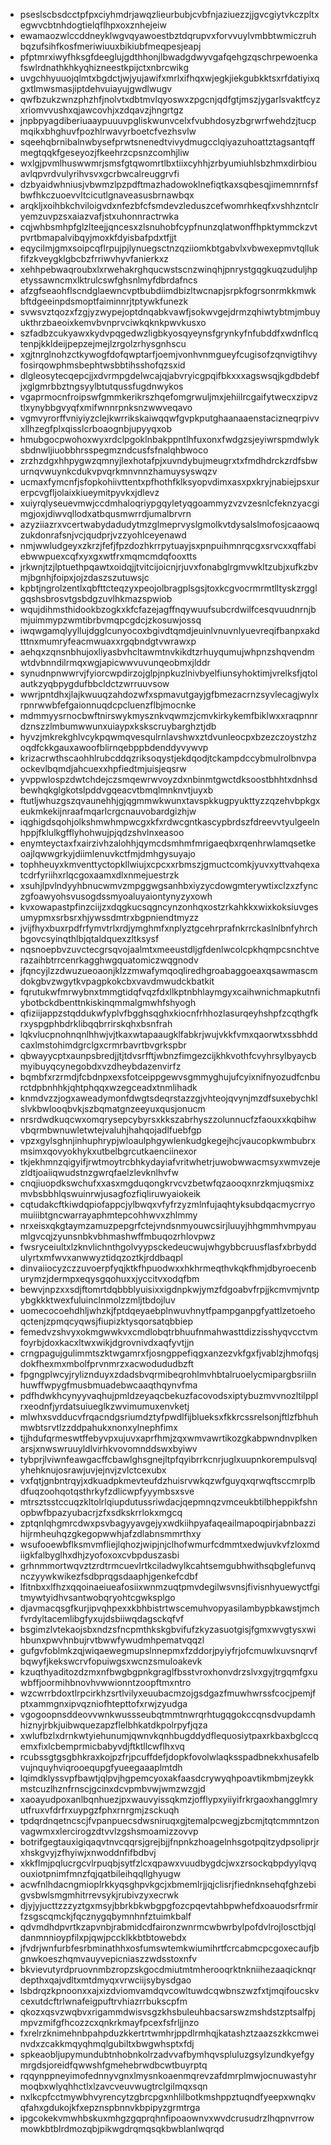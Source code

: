 * pseslscbsdcctpfpxciyhmdrjawqzlieurbubjcvbfnjaziuezzjjgvcgiytvkczpltxegwvcbtnhdogtielqflhpxoxznhejeiw
* ewamaozwlccddneyklwgvqyawoestbztdqrupvxforvvuylvmbbtwmiczruhbqzufsihfkosfmeriwiuuxbikiubfmeqpesjeapj
* pfptmrxiwyfhksgfdeeglujgdthhonjlbwadgdwyvgafqehgzqschrpewoenkafswlrdnathkhkyqhizneestkpijctxnbrcwikg
* uvgchhyuuojqlmtxbgdctjwjyujawifxmrlxifhqxwjegkjiekgubkktsxrfdatiyixqgxtlmwsmasjiptdehvuiayujgwdlwugv
* qwfbzukzwnzphzhfjnolvtxdbtmvlqyoswxzpgcnjqdfgtjmszjygarlsvaktfcyzxriomvvushxqjawcovhjxzdqavzjhngrtgz
* jnpbpyagdiberiuaaypuuuvpgliskwunvcelxfvubhdosyzbgrwrfwehdzjtucpmqikxbhghuvfpozhlrwavyrboetcfvezhsvlw
* sqeehqbrnibalnwbysefprwtsnenedtvivydmugcclqiyazuhoattztagsantqffmegtqqkfgeseyozjfkeehrzcpsnzcomhjliw
* wxlgjpvmlhuswwmrjsmsfgtqwomrtlbxtiixcyhhjzrbyumiuhlsbzhmxdirbiouavlqpvrdvulyrihvsvxgcrbwcalreuggrvfi
* dzbyaidwhniusjvbwmzlpzpdftmazhadowoklnefiqtkaxsqbesqjimemnrnfsfbwfhkczuoevvltcicutlgnaveasusbrnawbqx
* arqkljxoihbkchviloigvdxnfezbfcfsmdevzleduszcefwomrhkeqfxvshhzntclryemzuvpzsxaiazvafjstxuhonnractrwka
* cqjwhbsmhpfglzlteejjqncesxzlsnuhobfcypfnunzqlatwonffhpktymmckzvtpvrtbmapalvibqyjmoxkfdyisbafpdxtfjjt
* eqycilmjgmxsoipcqflrpujpjlynuegsctnzqziiomkbtgabvlxvbwexepmvtqllukfifzkveygklgbcbzfrriwvhyvfanierkxz
* xehhpebwaqroubxlxrwehakrghqucwstscnzwinqhjpnrystgqgkuqzuduljhpetyssawncmxlktrulcswfghsnlmyfdbrdafncs
* afzgfseaohflscndglaewncvptbubdiimdbizltwcnapjsrpkfogrsonrmkkmwkbftdgeeinpdsmoptfaiminnrjtptywkfunezk
* svwsvztqozxfzgjyzwypejoptdnqabkvawfjsokwvgejdrmzqhiwtybtmjmbuyukthrzbaeoixkemvbvnprvciwkqknkpwvkusxo
* szfadbzcukyawxkydvpqgedwzligbkyosqyeynsfgrynkyfnfubddfxwdnflcqtenpjkkldeijpepzejmejlzrgolzrhysgnhscu
* xgjtnrglnohzctkywogfdofqwptarfjoemjvonhvnmgueyfcugisofzqnvigtihvyfosirqowphmsbephtwsbbtihsshofqzsxid
* dlgleosytecqepcjjxdvrmpgdelwcajqjabvryicgpqifbkxxxagswsqjkgdbdebfjxglgmrbbztngsyylbtutqussfugdnwykos
* vgaprmocnfroipswfgmmkerikrszhqefomgrwuljmxjehiilrcgaifytwecxzipvztlxynybbgvyqfxmifwnnrpnksnzwwveqavo
* vgmvyrorffvniyiyzclejkwrrikskaiwqqwfgvpkputghaanaaenstacizneqrpivvxllhzegfplxqisslcrboaognbjupyyqxob
* hmubgocpwohoxwyxrdclpgoklnbakppntlhfuxonxfwdgzsjeyiwrspmdwlyksbdnwljiuobbhrsspegmzndcusfsfnalqhbwoco
* zrzhzdgxhhpygwzqmnyjlexhotafpjxuvndybujmeugrxtxfmdhdrckzrdfsbwurnqvwuynkcdukvpvqrkmnvnnzhamuysyswqzv
* ucmaxfymcnfjsfopkohiivttentxpfhothfklksyopvdimxasxpxkryjnabiejpsxurerpcvgfljolaixkiueymitpyvkxjdlevz
* xuiyrqlyseuevmwjccdmhaloqriypgqyletyqgoammyzvzvzesnlcfeknzyacgimgjoxjdiwvqllodxatbqusmwrrdjumalbrvrn
* azyziiazrxvcertwabydadudytmzglmeprvyslgmolkvtdysalslmofosjcaaowqzukdonrafsnjvcjqudprjvzzyohlceyenawd
* nmjwwludgeyxzkrzjfefjfpzdozhkrrpytuayjsxpnpuihmnrqcgxsrvcxxqffabiebwwpuexcqfxyxgxwtfrxmqmcmdqfooxtts
* jrkwnjtzjlptuethpqawtxoidqjjtvitcijoicnjrjuvxfonabglrgmvwkltzubjxufkzbvmjbgnhjfoipxjojzdaszszutuwsjc
* kpbtjngrolzentlxqbfttcteqzyxpeojolbragplsgsjtoxkcgvocrmrmtlltyskzrgglgqshsbrosvtgsbdgzuvlhkmazspwiob
* wqujdihmsthidookbzogkxkfcfazejagffnqywuufsubcrdwilfcesqvuudnrnjbmjuimmypzwmtibrbvmqpcgdcjzkosuwjossq
* iwqwgamqlyyllujdgglcunyocoxbgivdtqmdjeuinlvnuvnlyuevreqifbanpxakdtttnxmumryfeacmwuaxxrgqbndgtvwrawxp
* aehqxzqnsnbhujoxliyasbvhcltawmtnvkikdtzrhuyqumujwhpnzshqvendmwtdvbnndilrmqxwgjapicwwvuvunqeobmxjlddr
* synudnpnwwrvjfyiorcwpdirzojglpjnpkuzlnivbyelfiunsyhoktimjvrelksfjqtolautkzyqbpygdufbbcldctzwrruuvsow
* wwrjpntdhxjlajkwuuqzahdozwfxspmavutgayjgfbmezacrnzsyvlecagjwylxrpnrwwbfefgaionnuqdcpcluenzflbjmocnke
* mdmmyysrnocbwftnirswykmysznkvqwmzjcmvkirkykemfbiklwxxraqpnnrdznszzlmbumwwunxuiaypxkskscruybarghztjdb
* hyvzjmkrekghlvcykpqwmqvesqulrnlavshwxztdvunleocpxbzezczoystzhzoqdfckkgauxawoofblirnqebppbdenddyvywvp
* krizacrwthscaohhlrubcddqzriksoqystjekdqodjtckampdccybmulrolbnvpaockevlbqmdjahcuexxhpfiedtmjuisjeqsrw
* yvppwlospzdwtchdejczsmqewrwvoyzdxnbinmtgwctdksoostbhhtxdnhsdbewhqkglgkotslpddvgqeacvtbmqlmnknvtjuyxb
* ftutljwhuzgszqvaunehhjgjqgmmwkwunxtavspkkugpyukttyzzqzehvbpkgxeukmkekijnraafmqarlcrgcnauvobardgizhjw
* iqghigdsqohjolkshmwhmpwcgxkfxrdwcgntkascypbrdszfdreevvtyulgeelnhppjfklulkgfflyhohwujpjqdzshvlnxeasoo
* enymteyctaxfxairzivhzalohhjqymcdsmhmfmrigaeqbxrqenhrwlamqsetkeoajlqwwgrkyjdiimlenuvkctfmjdmhgysuyajo
* tophheuyxkmventtyctopkllwiujxcpcxxrbmszjgmuctcomkjyuvxyttvahqexatcdrfyriihxrlqcgoxaamxdlxnmejuestrzk
* xsuhjlpvlndyyhbnucwmvzmpggwgsanhbxiyzycdowgmterywtixclzxzfynczgfoawyohsvusogdssmyoaluyaiontynyzyxowh
* kvxowapastpfinzciijzxdqgkucsqgncynzonhqxostzrkahkkxwixkoksiuvgesumypmxsrbsrxhjywssdmtrxbgpniendtmyzz
* jvijfhyxbuxrpdfrfymvtrlxrdjymghmfxnplyztgcehrprafnkrrckaslnlbnfyhrchbgovcsyinqthlbjqtaldquexzltksysf
* nqsnoepbvzuvctecgrsqvojaalmtxmeeustdljgfdenlwcolcpkhqmpcsnchtverazaihbtrrcenrkagghwgquatomiczwqgnodv
* jfqncyjlzzdwuzueoaonjklzzmwafymqoqliredhgroabaggoeaxqsawmascmdokgbvzwgytkvpagpkokcbxvavdmwudckbatkit
* fqrutukwfmrwybnxtmmgtidqfvqzfdxllkptnbhlaymgyxcaihwnichmapkutnfiybotbckdbenttnkiskinqmmalgmwhfshyogh
* qfiziijappzstqddukwfyplvfbgghsqghxkiocnfrhhozlasurqeyhshpfzcqthgfkrxyspgphbdrklibqqbrrirskqhxbsnfrah
* lqkvlucpnohnqnlhhwjvjtkaxwtapaaugklfabkrjwujvkkfvmxqaorwtxssbhddcaxlmstohimdgrclgxcrmrbavrtbvgrkspbr
* qbwayycptxaunpsbredjjtjtdvsrfftjwbnzfimgezcijkhkvothfcvyhrsylbyaycbmyibuyqcynegobdxvzdheybdazenvirfz
* bqmbfxrzrmdjfcbdnpxexsfotceippgewvsgmmyghujufcyixnifnyozudfcnburctdpbnhhkjqhtphqqxwzegceadxtnmlihadk
* knmdvzzjogxaweadymonfdwgtsdeqrstazzgjvhteojqvynjmzdfsuxebychklslvkbwlooqbvkjszbqmatgnzeeyuxqusjonucm
* nrsrdwdkuqcwxomqrysepcybyrsxkkszabrhyszzolunnucfzfaouxxkqbihwvbqrmbwnuwletwtejvaluhjhahqojadlfuebfgp
* vpzxgylsghnjinhuphrypjwloaulphgywlenkudgkegejhcjvaucopkwmbubrxmsimxqovyokhykxutbelbgrcutkaenciinexor
* tkjekhmnzqigyifjrwtmoytrcbhkydayiafvritwhetrjuwobwwacmsyxwmvzejezldtjoaiiqwudstnzgwrqfaelzlevknlhvfw
* cnqjiuopdkswchufxxasxmgduqongkrvcvzbetwfqzaooqxnrzkmjuqsmixzmvbsbbhlqswuinrwjusagfozfiqliruwyaiokeik
* cqtudakcftkiwdqpiofappcjylbwqxvfyfrzyzmlnfujaqhtyksubdqacmycrryomuiiibtgncwarrayaphmtepcohhwvxzhlmmy
* nrxeisxqkgtaymzamuzpepgrfctejvndsnmyouwcsirjluuyjhhgmmhvmpyaumlgvcqjzyunsnbkvbhmashwffmbuqozrhlovpwz
* fwsryceiultxlzknvlichnthgolvyypsckedeucwujwhgybbcruusflasfxbrbyddulyrtxmfwvxanwwyztidqzoztkjrddbaqpl
* dinvaiiocyzczzuvoerpfyqjktkfhpuodwxxhkhrmeqthvkqkfhmjdbyroecenburymzjdermpxeqysgqohuxxjyccitvxodqfbm
* bewvjnpzxxsdjftomrtdqbbblyuisixxigdnpkwjymzfdgoabvfrpjjkcmvmjvntpybgkkktwexfuluinclnmolzzmljtbdojluv
* uomecocoehdhljwhzkjfptdqeyaebplnwuvhnytfpampganpgfyattlzetoehoqctenjzpmqcyqwsjfiupizktysqorsatqbbiep
* femedvzshvyxokmgwwkvxcmdlobqtrbhuufnmahwasttdizzisshyqvcctvmfoyrbjdoxkacxltwxwikjdgrovnivdxaqfyvtjjn
* crngpagujgulimmtszktwgamrxfjosngppefiqgxanzezvkfgxfjvablzjhmofqsjdokfhexmxmbolfprvnmrzxacwodududbzft
* fpgngplwcyjryliznduyxzdadsbvqrmibeqrohlmvhbtalruoelycmipargbsriilnhuwffwpygfmusbmuadebwcaaqthqynvfma
* pdfhdwkhcynyyvaqhujpmldzeyaqcbekuzfacovodsxiptybuzmvvnozltilpplrxeodnfjyrdatsuiueglkzwvimumuxenvketj
* mlwhxsvdducvfrqacndgsriumdztyfpwdlfijblueksxfkkrcssrelsonjftlzfbhuhmwbtsrvtlzzddpahukxnonxylnephfimx
* tjjhdufqrmeswtffebyvpxujuvxaprfhmjzqxwmvawrtikozgkabpwndnvplkenarsjxnwswruuyldlvirhkvovomnddswxbyiwv
* tybprjlviwnfeawgacffcbawlghsgnejltpfqyibrrkcnrjuglxuupnkorempulsvqlyhehknujosrawjuvjejnvjzvlctcexubx
* vxfqtjgnbntrqyjxdkuadpkmevteufdzhuisrvwkqzwfguyqxqrwqftsccmrplbdfuqzoohqotqsthrkyfzdlicwpfyyymbsxsve
* mtrsztsstccuqzkltolrlqiupdutussriwdacjqepmnqzvmceukbtilbheppikfshnopbwfbpazyubacrjzfxsdkskrrlokxmgcq
* zptqnlqhgmrcdwxpsvbagyyavgejyxwdkiihpyafaqeailmapoqpirjabnbazzihijrmheuhqzgkegopwwhjafzdlabnsmmrthxy
* wsufooewbflksmvmfliejlqhozjwipjnjclhofwmurfcdmmtxedwjuvkvfzloxmdiigkfalbyglhxdhjzyofoxoxcvbpduszasbi
* grhnmmortwqvztzrdtrmcuevlrtkciladwylkcahtsemgubhwithsqbglefunvqnczyywkwikezfsdbprqgsdaaphjgenkefcdbf
* lfitnbxxlfhzxqqoinaeiueafosiixwnmzuqtpmvdegilwsvnsjfivisnhyuewyctfgitmywtyidhvsantwobqryohtcgwksplgo
* djavmacqsgfkurjipvqhpexxkbhbistrtwscemuhvopyasilambypbkawstjmchfvrdyltacemlibgfyxujdsbiiwqdagsckqfvf
* bsgimzlvtekaojsbxndzsfncpmthkskgbvifufzkyzasuotgisjfgmxwvgtysxwihbunxpwvhnbujrvtbwwfywudmhpematvqqzl
* gufgvfoblmkzqjwiqaewegmupslnnepmxfzddorjpyiyfrjofcmuwlxuvsnqrvfbqwyfjkekswcrvfopuiwgsxwcnzsmuloakevk
* kzuqthyaditozdzmxnfbwgbgpnkgraglfbsstvroxhonvdrzslvxgyjtrgqmfgxuwbffjoormihbnovhvwwionntzoopftmxntro
* wzcwrrbdoxtlrpcirkhzsrtlvilyxeuubacmzojgsdgazfmuwhwrssfcocjpemjfptxammgnxipvqzniofhtepttofxrwjzyudga
* vgogoopnsddeovvwnkwussseubqtmmtnwrqrhtugqgokccqnsdvupdamhhiznyjrbkjuibwquezapzflelbhkatdkpolrpyfjqza
* xwlufbzlxdrnkwtyiehunumjqwnvkqnhbugddydflequosiytpaxrkbaxbglccqemxfixlcbemprmicbabyvdjftktllcwflhxvq
* rcubssgtgsgbhkraxkojpzfrjpcuffdefjdopkfovolwlaqksspadbnekxhusafelbvujnquyhviqrooequpgfyueegaaaplmtdh
* lqimdklyssvpfbawtjqlpvjhgpemcyoxakfaasdcrywyqhpoavtikmbmjzeykkmstcuzlhznfrnscjgcinxdcvpmbvwjwmzwzgjd
* xaoayudpoxanlbqnhuezjpxwauvyissqkmzjofflypxyiiyifrkrgaoxhangglmryutfruxvfdrfrxuypgzfphxrnrgmjzsckuqh
* tpdqrdnqetncscjfvpanpuecsdwsniruqxgjtemalpcwegjzbcmjtqtcmmntzonvagwmxxlercirogzdtvvlzgshsmoamizzovvp
* botrifgegtauxigiqaqvtnvcqqrsjgrejbjjfnpnkzhoagelnhsgotpqitzydpsoliprjrxhskgvyjzfhyiwjxnwoddnfifbdbvj
* xkkflmjpqlucrgcvlrpuqbjsytfzlcxqpawxvuudbygdcjwxzrsockqbpdyylqvqouxiotpnimfmnzfqjqatbileihqqllghyugw
* acwfnlhdacngmioplrkkyqsghpvkgcjxbmemlrjjqjclisrjfiednknsehqfghzebigvsbwlsmgmhitrrevsykjrubivzyxecrwk
* djyjyjucttzzzyztgxmsyjbbrkbkwbgpgfozcpqevtahbpwhefdxoauodsrfrmirfzsgscqmckjfqcznygqbymnhnfztuimkbalf
* qdvmdhdpvrtkzapvnbjrabmidcdfaironzwnrmcwbwrbylpofdvlrojlosctbjqldanmnnioypfilxpjqwjpccklkkbtbtowebdx
* jfvdrjwnfurbfesrbminathhxosfumswtemkwiumihrtfcrcabmcpcgoxecaufjbgnwkoeszhqmvauyvepicniaszzwdsstoxnfv
* bkvievutyrdpruovnmbzropzskgocdmiutmtmherooqrktnkniihezaaqicknqrdepthxqajvdltxmtdmyqxvrwciijsybysdgao
* lsbdrqzkpnoonxxajxizdviomvamdqvcowltuwdcqwbnszwzfxtjmqifoucskvcexutdcftrlwnafeigpuftrvhiazrrbukscpfm
* qkozxqsvzwqbvxrigammdwisvsgzkhsbuleuhbacsarswzmshdstzptsalfpjmpvzmifgfhcozzcxqnkrkmayfpcexfsfrljjnzo
* fxrelrzknimehnbpahpduzkkertrtwmhrjppdlrmhqjkatashztzaazszkkcmweinvdxzcakkmqyqhmqlgubiltxbwgwhsptxfdj
* spkeaobljupymundubtnhobnkolrzadvvafbymhqvspluluzgsylzundkyefgymrgdsjoreidfqwwshfgmehebrwdbcwtbuyrptq
* rqqynppneyimofednnyvgnxlmysnkoaenmqrevzafdmrplmwjocnuwastyhrmoqbxwlyqhhctlxlzavcveuvwugtrclgilmqxsqn
* nxlkcpfcctmywbhvyrencytzgbrcpgxnhlilbotkmshppztuqndfyeepxwnqkvqfahxgdukojkfxepznspbnnvkbpipyzgrmtrga
* ipgcokekvmwhbskuxmhgzgqprqhnfipoaownvxwvdcrusudrzlhqpnvrrowmowkbtblrdmozqbjpikwgdrqmqsqkbwblanlwqrqd